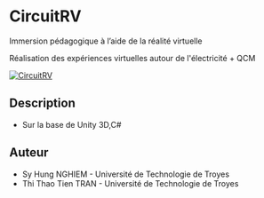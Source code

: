 # CircuitRV
Immersion pédagogique à l’aide de la réalité virtuelle

Réalisation des expériences virtuelles autour de l'électricité + QCM

[![CircuitRV](https://lh3.googleusercontent.com/KN1I_DRtepUUDLgRZG5Xn1-Ky-IC7vYq_3l6IWanCJULp95bjIlczd-ZFMQACn3vsZpsGGP8Q5IsCAxuNWepcORjneA45VEbMTOBB8PweOP9ffpitSHx3dsVNGfbFF9M0W-wIPzYKWkwrdCao3zazxoxeoHiF_8UncZn1OEkurHhmYwydXgyGEkJQKCdJcUPaw6SntRrtgD7G7spBBCTU8QdkaBY-YPpp6en5h0J4ggNG20qnD_iAltOIPsOXTFMtfVcX-EUbBfwIJ55mNEJGdlK3uPEaRnrbb6h2d9c8Y33gyrBAiBFFsH2a9-_vHHVRp4qhLcMVGmMZPuB0_DDZffkURE3nSAQ3z7GvKJJP1KeP5S8WQ1gskdHGbN6-CIAC8I4XXySQu8Sx_KReI2blzrosPEzPoPdXeGF4ypNqn2udJr5ghxfgWA84epFqTK-iNqhtpn3a3nG8yko7wunsdRt9g1mW8Z9_GqiJ5UR8tp7NUnXYlZXgrROfXAR8IDZdHeO-i461u1AvS2ZaCCoYpANWM5iyXZAWYBmZdW558FbQmIXwJx0kqQW5HFeSQ=w1366-h662)](https://youtu.be/Hnmelg-cfV8)

## Description
* Sur la base de Unity 3D,C#

## Auteur
* Sy Hung NGHIEM - Université de Technologie de Troyes
* Thi Thao Tien TRAN - Université de Technologie de Troyes
